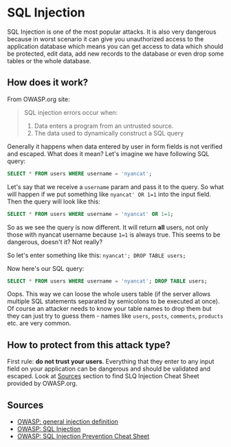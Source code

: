 # SQL Injection

SQL Injection is one of the most popular attacks. It is also very dangerous because in worst scenario it can give you unauthorized access to the application database which means you can get access to data which should be protected, edit data, add new records to the database or even drop some tables or the whole database.

## How does it work?

From OWASP.org site:

> SQL injection errors occur when:
>
> 1. Data enters a program from an untrusted source.
> 2. The data used to dynamically construct a SQL query

Generally it happens when data entered by user in form fields is not verified and escaped. What does it mean? Let's imagine we have following SQL query:

```SQL
SELECT * FROM users WHERE username = 'nyancat';
```

Let's say that we receive a `username` param and pass it to the query. So what will happen if we put something like `nyancat' OR 1=1`  into the input field. Then the query will look like this:

```SQL
SELECT * FROM users WHERE username = 'nyancat' OR 1=1;
```

So as we see the query is now different. It will return **all** users, not only those with nyancat username because `1=1` is always true. This seems to be dangerous, doesn't it? Not really?

So let's enter something like this: `nyancat'; DROP TABLE users;`

Now here's our SQL query:

```SQL
SELECT * FROM users WHERE username = 'nyancat'; DROP TABLE users;
```

Oops. This way we can loose the whole users table \(if the server allows multiple SQL statements separated by semicolons to be executed at once\). Of course an attacker needs to know your table names to drop them but they can just try to guess them - names like `users`, `posts`, `comments`, `products` etc. are very common. 

## How to protect from this attack type?

First rule: **do not trust your users**. Everything that they enter to any input field on your application can be dangerous and should be validated and escaped. Look at [Sources](#sources) section to find SLQ Injection Cheat Sheet provided by OWASP.org. 

## Sources

* [OWASP: general injection definition](https://www.owasp.org/index.php/Top_10_2017-A1-Injection)
* [OWASP: SQL Injection](https://www.owasp.org/index.php/SQL_Injection)
* [OWASP: SQL Injection Prevention Cheat Sheet](https://www.owasp.org/index.php/SQL_Injection_Prevention_Cheat_Sheet)



